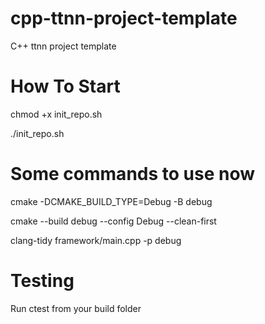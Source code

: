 # cpp-ttnn-project-template
C++ ttnn project template

# How To Start
chmod +x init_repo.sh

./init_repo.sh

# Some commands to use now

cmake  -DCMAKE_BUILD_TYPE=Debug -B debug

cmake --build debug --config Debug --clean-first

clang-tidy framework/main.cpp -p debug

# Testing

Run ctest from your build folder